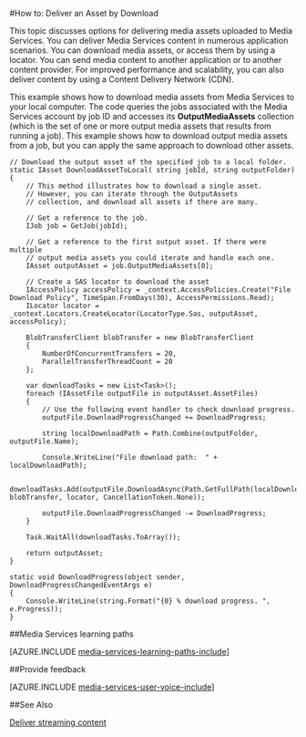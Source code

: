 <properties 
	pageTitle="Download Media Assets" 
	description="Learn about to download assets to your computer. Code samples are written in C# and use the Media Services SDK for .NET." 
	services="media-services" 
	documentationCenter="" 
	authors="juliako" 
	manager="dwrede" 
	editor=""/>

<tags 
	ms.service="media-services" 
	ms.workload="media" 
	ms.tgt_pltfrm="na" 
	ms.devlang="na" 
	ms.topic="article"
  ms.date="02/03/2016"
	ms.author="juliako"/>

#How to: Deliver an Asset by Download

This topic discusses options for delivering media assets uploaded to Media Services. You can deliver Media Services content in numerous application scenarios. You can download media assets, or access them by using a locator. You can send media content to another application or to another content provider. For improved performance and scalability, you can also deliver content by using a Content Delivery Network (CDN).

This example shows how to download media assets from Media Services to your local computer. The code queries the jobs associated with the Media Services account by job ID and accesses its **OutputMediaAssets** collection (which is the set of one or more output media assets that results from running a job). This  example shows how to download output media assets from a job, but you can apply the same approach to download other assets.

	
	// Download the output asset of the specified job to a local folder.
	static IAsset DownloadAssetToLocal( string jobId, string outputFolder)
	{
	    // This method illustrates how to download a single asset. 
	    // However, you can iterate through the OutputAssets
	    // collection, and download all assets if there are many. 
	
	    // Get a reference to the job. 
	    IJob job = GetJob(jobId);
	
	    // Get a reference to the first output asset. If there were multiple 
	    // output media assets you could iterate and handle each one.
	    IAsset outputAsset = job.OutputMediaAssets[0];
	
		// Create a SAS locator to download the asset
	    IAccessPolicy accessPolicy = _context.AccessPolicies.Create("File Download Policy", TimeSpan.FromDays(30), AccessPermissions.Read);
	    ILocator locator = _context.Locators.CreateLocator(LocatorType.Sas, outputAsset, accessPolicy);
	
	    BlobTransferClient blobTransfer = new BlobTransferClient
	    {
	        NumberOfConcurrentTransfers = 20,
	        ParallelTransferThreadCount = 20
	    };
	
	    var downloadTasks = new List<Task>();
	    foreach (IAssetFile outputFile in outputAsset.AssetFiles)
	    {
	        // Use the following event handler to check download progress.
	        outputFile.DownloadProgressChanged += DownloadProgress;
	
	        string localDownloadPath = Path.Combine(outputFolder, outputFile.Name);
	
	        Console.WriteLine("File download path:  " + localDownloadPath);
	
	        downloadTasks.Add(outputFile.DownloadAsync(Path.GetFullPath(localDownloadPath), blobTransfer, locator, CancellationToken.None));
	
	        outputFile.DownloadProgressChanged -= DownloadProgress;
	    }
	
	    Task.WaitAll(downloadTasks.ToArray());
	
	    return outputAsset;
	}
	
	static void DownloadProgress(object sender, DownloadProgressChangedEventArgs e)
	{
	    Console.WriteLine(string.Format("{0} % download progress. ", e.Progress));
	}



##Media Services learning paths

[AZURE.INCLUDE [media-services-learning-paths-include](../../includes/media-services-learning-paths-include.md)]

##Provide feedback

[AZURE.INCLUDE [media-services-user-voice-include](../../includes/media-services-user-voice-include.md)]

   
##See Also 

[Deliver streaming content](media-services-deliver-streaming-content.md)

